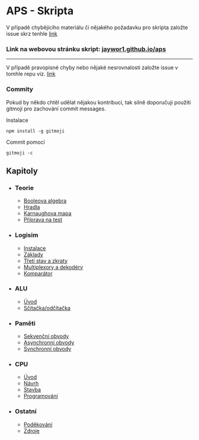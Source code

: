 # APS - Skripta

V připadě chybějícího materiálu či nějakého požadavku pro skripta založte issue skrz tenhle [link](https://github.com/jaywor1/aps/issues/new?assignees=jaywor1&labels=feature&projects=&template=feature.md&title=%5BFEAT%5D+)

### Link na webovou stránku skript: [jaywor1.github.io/aps](http://jaywor1.github.io/aps)

---

V případě pravopisné chyby nebo nějaké nesrovnalosti založte issue v tomhle repu viz. [link](https://github.com/jaywor1/aps/issues/new?assignees=jaywor1&labels=bug&projects=&template=chyba.md&title=%5BBUG%5D+)

### Commity

Pokud by někdo chtěl udělat nějakou kontribuci, tak silně doporučuji použití gitmoji pro zachování commit messages.

Instalace

```
npm install -g gitmoji
```

Commit pomocí

```
gitmoji -c
```

## Kapitoly

- ### Teorie
	- [Booleova algebra](/kapitoly/booleova-algebra.md)
	- [Hradla](/kapitoly/hradla.md)
	- [Karnaughova mapa](/kapitoly/karnaughova-mapa.md)
    - [Příprava na test](/kapitoly/teorie-priprava-test.md)

- ### Logisim
	- [Instalace](/kapitoly/logisim-instalace.md)
    - [Základy](/kapitoly/logisim-zaklady.md)
	- [Třetí stav a zkraty](/kapitoly/stavy.md)
	- [Multiplexory a dekodéry](/kapitoly/multiplexory-dekodery.md)
	- [Komparátor](/kapitoly/komparator.md)

- ### ALU
	- [Úvod](/kapitoly/alu-uvod.md)
	- [Sčítačka/odčítačka](/kapitoly/alu-scitacka.md)

- ### Paměti
	- [Sekvenční obvody](/kapitoly/sekvencni-obvody.md)
	- [Asynchronní obvody](/kapitoly/asynchronni-obvody.md)
    - [Synchronní obvody](/kapitoly/synchronni-obvody.md)

- ### CPU
	- [Úvod](/kapitoly/cpu-uvod.md)
	- [Návrh](/kapitoly/cpu-design.md)
	- [Stavba](/kapitoly/cpu-build.md)
	- [Programování](/kapitoly/cpu-programming.md)

- ### Ostatní
    - [Poděkování](/kapitoly/contributors.md)
    - [Zdroje](/kapitoly/zdroje.md)
